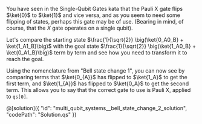 You have seen in the Single-Qubit Gates kata that the Pauli X gate flips $\ket{0}$ to $\ket{1}$ and vice versa, and as you seem to need some flipping of states, perhaps this gate may be of use. (Bearing in mind, of course, that the $X$ gate operates on a single qubit).

Let's compare the starting state $\frac{1}{\sqrt{2}} \big(\ket{0_A0_B} + \ket{1_A1_B}\big)$ with the goal state $\frac{1}{\sqrt{2}} \big(\ket{1_A0_B} + \ket{0_A1_B}\big)$ term by term and see how you need to transform it to reach the goal.

Using the nomenclature from "Bell state change  1", you can now see by comparing terms that $\ket{0_{A}}$ has flipped to $\ket{1_A}$ to get the first term, and $\ket{1_{A}}$ has flipped to $\ket{0_A}$ to get the second term. This allows you to say that the correct gate to use is Pauli X, applied to `qs[0]`.

@[solution]({
"id": "multi_qubit_systems__bell_state_change_2_solution",
"codePath": "Solution.qs"
})
